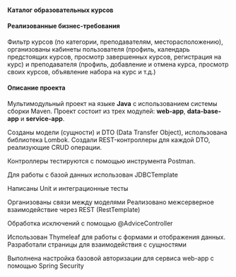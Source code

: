 
#### Каталог образовательных курсов

#### Реализованные бизнес-требования
Фильтр курсов (по категории, преподавателям, месторасположению), 
организованы кабинеты пользователя (профиль, календарь предстоящих курсов, просмотр завершенных курсов, регистрация на курс) 
и преподавателя (профиль, добавление и отмена курса, просмотр своих курсов, объявление набора на курс и т.д.)

#### Описание проекта

Мультимодульный проект на языке **Java** с использованием системы сборки Maven. Проект
состоит из трех модулей: **web-app**, **data-base-app** и **service-app**.

Созданы модели (сущности) и DTO (Data Transfer Object), использована библиотека Lombok.
Создали REST-контроллеры для каждой DTO, реализующие CRUD операции.

Контроллеры тестируются с помощью инструмента Postman. 

Для работы с базой данных использован JDBCTemplate

Написаны Unit и интеграционные тесты

Организованы связи между моделями
Реализовано межсерверное взаимодействие через REST (RestTemplate)

Обработка исключений с помощью @AdviceController

Использован Thymeleaf для работы с формами и отображения данных.
Разработали страницы для взаимодействия с сущностями

Выполнена настройка базовой авторизации для сервиса web-app с помощью Spring Security
